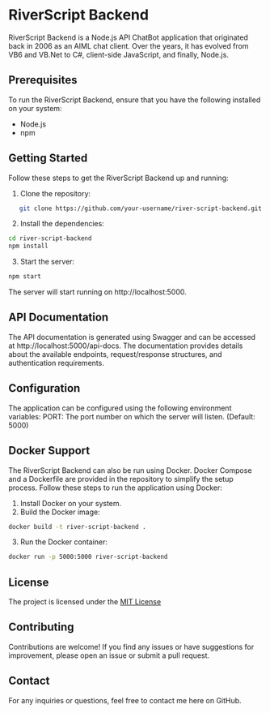 # RiverScript Backend

RiverScript Backend is a Node.js API ChatBot application that originated back in 2006 as an AIML chat client. Over the years, it has evolved from VB6 and VB.Net to C#, client-side JavaScript, and finally, Node.js.

## Prerequisites

To run the RiverScript Backend, ensure that you have the following installed on your system:

- Node.js 
- npm 

## Getting Started

Follow these steps to get the RiverScript Backend up and running:

1. Clone the repository:

```bash
   git clone https://github.com/your-username/river-script-backend.git
```
2. Install the dependencies:
```bash
cd river-script-backend
npm install
```
3. Start the server:
```bash
npm start
```

The server will start running on http://localhost:5000.

## API Documentation
The API documentation is generated using Swagger and can be accessed at http://localhost:5000/api-docs. The documentation provides details about the available endpoints, request/response structures, and authentication requirements.

## Configuration
The application can be configured using the following environment variables:
PORT: The port number on which the server will listen. (Default: 5000)

## Docker Support
The RiverScript Backend can also be run using Docker. Docker Compose and a Dockerfile are provided in the repository to simplify the setup process. Follow these steps to run the application using Docker:
1. Install Docker on your system.
2. Build the Docker image:
```bash
docker build -t river-script-backend .
```

3. Run the Docker container:

```bash
docker run -p 5000:5000 river-script-backend 
```

## License
The project is licensed under the [MIT License](license)

## Contributing
Contributions are welcome! If you find any issues or have suggestions for improvement, please open an issue or submit a pull request.

## Contact
For any inquiries or questions, feel free to contact me here on GitHub.
